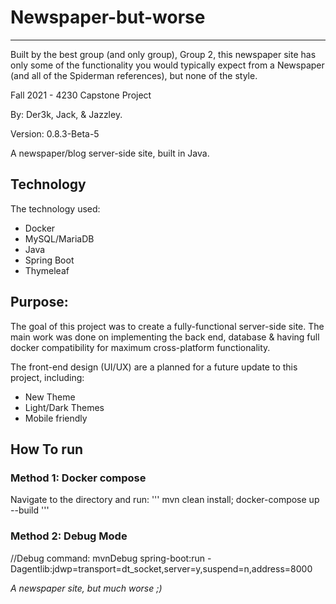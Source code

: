 # Newspaper-but-worse
---
Built by the best group (and only group), Group 2, this newspaper site has only
some of the functionality you would typically expect from a Newspaper (and all 
of the Spiderman references), but none of the style.

Fall 2021 - 4230 Capstone Project

By: Der3k, Jack, & Jazzley.

Version: 0.8.3-Beta-5

A newspaper/blog server-side site, built in Java.



## Technology
The technology used:
* Docker 
* MySQL/MariaDB
* Java
* Spring Boot
* Thymeleaf

## Purpose:
The goal of this project was to create a fully-functional server-side site. The main work was done on implementing the back end, database & having full docker compatibility for maximum cross-platform functionality.

The front-end design (UI/UX) are a planned for a future update to this project, including:
* New Theme
* Light/Dark Themes
* Mobile friendly

## How To run
### Method 1: Docker compose

Navigate to the directory and run:
'''
mvn clean install; docker-compose up --build
'''

### Method 2: Debug Mode
//Debug command:
mvnDebug spring-boot:run -Dagentlib:jdwp=transport=dt_socket,server=y,suspend=n,address=8000










*A newspaper site, but much worse ;)*
